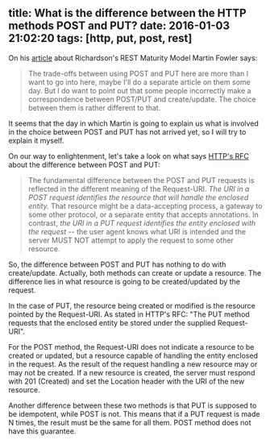 title: What is the difference between the HTTP methods POST and PUT?
date: 2016-01-03 21:02:20
tags: [http, put, post, rest]
---

On his [article](http://martinfowler.com/articles/richardsonMaturityModel.html) about Richardson's REST Maturity Model Martin Fowler says:

> The trade-offs between using POST and PUT here are more than I want to go into here, maybe I'll do a separate article on them some day. But I do want to point out that some people incorrectly make a correspondence between POST/PUT and create/update. The choice between them is rather different to that.

It seems that the day in which Martin is going to explain us what is involved in the choice between POST and PUT has not arrived yet, so I will try to explain it myself.

On our way to enlightenment, let's take a look on what says [HTTP's RFC](http://tools.ietf.org/html/rfc2616#section-9.6) about the difference between POST and PUT:

> The fundamental difference between the POST and PUT requests is reflected in the different meaning of the Request-URI. *The URI in a POST request identifies the resource that will handle the enclosed entity.* That resource might be a data-accepting process, a gateway to some other protocol, or a separate entity that accepts annotations. In contrast, *the URI in a PUT request identifies the entity enclosed with the request* -- the user agent knows what URI is intended and the server MUST NOT attempt to apply the request to some other resource.

So, the difference between POST and PUT has nothing to do with create/update. Actually, both methods can create or update a resource. The difference lies in what resource is going to be created/updated by the request.

In the case of PUT, the resource being created or modified is the resource pointed by the Request-URI. As stated in HTTP's RFC: "The PUT method requests that the enclosed entity be stored under the supplied Request-URI".

For the POST method, the Request-URI does not indicate a resource to be created or updated, but a resource capable of handling the entity enclosed in the request. As the result of the request handling a new resource may or may not be created. If a new resource is created, the server must respond with 201 (Created) and set the Location header with the URI of the new resource.

Another difference between these two methods is that PUT is supposed to be idempotent, while POST is not. This means that if a PUT request is made N times, the result must be the same for all them. POST method does not have this guarantee.
